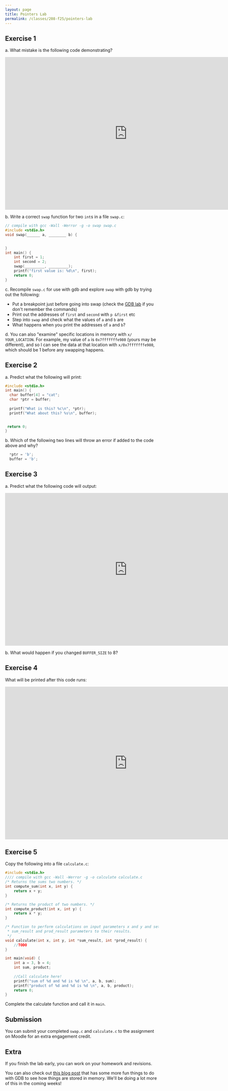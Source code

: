 ```yaml
---
layout: page
title: Pointers Lab
permalink: /classes/208-f25/pointers-lab
---
```


## Exercise 1
a. What mistake is the following code demonstrating?

<iframe width="800" height="500" frameborder="0" src="https://pythontutor.com/iframe-embed.html#code=%23include%20%3Cstdio.h%3E%0A%0Avoid%20swap_bad%28int%20a,%20int%20b%29%20%7B%0A%20%20int%20temp%20%3D%20a%3B%0A%20%20a%20%3D%20b%3B%0A%20%20b%20%3D%20temp%3B%0A%7D%0A%0Aint%20main%28%29%20%7B%0A%20%20int%20first%20%3D%201%3B%0A%20%20int%20second%20%3D%202%3B%0A%20%20swap_bad%28first,%20second%29%3B%0A%20%20printf%28%22first%20value%3A%20%25d%22,%20first%29%3B%0A%20%20return%200%3B%0A%7D&codeDivHeight=400&codeDivWidth=350&cumulative=false&curInstr=0&heapPrimitives=nevernest&origin=opt-frontend.js&py=c_gcc9.3.0&rawInputLstJSON=%5B%5D&textReferences=false"> </iframe>

b. Write a correct `swap` function for two `int`s in a file `swap.c`:

```c
// compile with gcc -Wall -Werror -g -o swap swap.c
#include <stdio.h>
void swap(______ a, ________ b) {

	
}
int main() {
	int first = 1;
	int second = 2;
	swap(_________, _________);
	printf("first value is: %d\n", first);
	return 0;
}
```

c. Recompile `swap.c` for use with gdb and explore `swap` with gdb by trying out the following:

* Put a breakpoint just before going into swap (check the [GDB lab](c-gdb-lab) if you don't remember the commands)
* Print out the addresses of `first` and `second` with `p &first` etc
* Step into `swap` and check what the values of `a` and `b` are
* What happens when you print the addresses of `a` and `b`? 

d. You can also "examine" specific locations in memory with `x/ YOUR_LOCATION`. For example, my value of `a` is `0x7fffffffe980` (yours may be different), and so I can see the data at that location with `x/0x7fffffffe980`, which should be 1 before any swapping happens. 

## Exercise 2
a. Predict what the following will print:

```c
#include <stdio.h>
int main() {
  char buffer[4] = "cat";
  char *ptr = buffer;
  
  printf("What is this? %c\n", *ptr);
  printf("What about this? %s\n", buffer);

 
 return 0; 
}
```

b. Which of the following two lines will throw an error if added to the code above and why?

```c
  *ptr = 'b';
  buffer = 'b';
```

## Exercise 3
a. Predict what the following code will output:

<iframe width="800" height="500" frameborder="0" src="https://pythontutor.com/iframe-embed.html#code=%23include%20%3Cstdlib.h%3E%0A%23include%20%3Cstdio.h%3E%0A%0A%23define%20BUFFER_SIZE%209%0A%0Aint%20main%28%29%20%7B%0A%0A%20%20char%20creature%5BBUFFER_SIZE%5D%20%3D%20%22capybara%22%3B%0A%20%20char%20beast%5BBUFFER_SIZE%5D%20%3D%20%22null%22%3B%0A%20%20printf%28%22Before%20copying%3A%20%25s%20%28creature%29,%20%25s%20%28beast%29%5Cn%22,%20creature,%20beast%29%3B%0A%20%20char%20*source_pointer%20%3D%20creature%3B%0A%20%20char%20*destination_pointer%20%3D%20beast%3B%0A%20%20while%20%28*source_pointer%20!%3D%20'%5C0'%29%20%7B%0A%20%20%20%20*destination_pointer%20%3D%20*source_pointer%3B%0A%20%20%20%20destination_pointer%2B%2B%3B%0A%20%20%20%20source_pointer%2B%2B%3B%0A%20%20%7D%0A%20%20*destination_pointer%20%3D%20'%5C0'%3B%0A%20%20printf%28%22After%20copying%3A%20%25s%20%28creature%29,%20%25s%20%28beast%29%5Cn%22,%20creature,%20beast%29%3B%0A%20%20printf%28%22%5Cn%22%29%3B%0A%0A%20%20return%200%3B%0A%7D&codeDivHeight=400&codeDivWidth=350&cppShowMemAddrs=true&cumulative=false&curInstr=0&heapPrimitives=nevernest&origin=opt-frontend.js&py=c_gcc9.3.0&rawInputLstJSON=%5B%5D&textReferences=false"> </iframe>

b. What would happen if you changed `BUFFER_SIZE` to 8?

## Exercise 4
What will be printed after this code runs:

<iframe width="800" height="500" frameborder="0" src="https://pythontutor.com/iframe-embed.html#code=%23include%20%3Cstdio.h%3E%0A%0Aint%20main%28%29%20%7B%0A%20%20int%20a%20%3D%205%3B%0A%20%20int%20*a_ptr%20%3D%20%26a%3B%0A%20%20int%20**b_ptr%20%3D%20%26a_ptr%3B%0A%20%20*a_ptr%20%3D%206%3B%0A%20%20**b_ptr%20%3D%207%3B%0A%20%20printf%28%22Value%3A%20%25d%5Cn%22,%20a%29%3B%0A%20%20return%200%3B%0A%7D&codeDivHeight=400&codeDivWidth=350&cppShowMemAddrs=true&cumulative=false&curInstr=0&heapPrimitives=nevernest&origin=opt-frontend.js&py=c_gcc9.3.0&rawInputLstJSON=%5B%5D&textReferences=false"> </iframe>

## Exercise 5
Copy the following into a file `calculate.c`:

```c
#include <stdio.h>
//// compile with gcc -Wall -Werror -g -o calculate calculate.c
/* Returns the sums two numbers. */
int compute_sum(int x, int y) {
    return x + y;
}

/* Returns the product of two numbers. */
int compute_product(int x, int y) {
    return x * y;
}

/* Function to perform calculations on input parameters x and y and set the
 * sum_result and prod_result parameters to their results.
 */
void calculate(int x, int y, int *sum_result, int *prod_result) {
    //TODO
}

int main(void) {
    int a = 3, b = 4;
    int sum, product;
    
    //Call calculate here!
    printf("sum of %d and %d is %d \n", a, b, sum);
    printf("product of %d and %d is %d \n", a, b, product);    
    return 0;
}
```

Complete the calculate function and call it in `main`.

## Submission
You can submit your completed `swap.c` and `calculate.c` to the assignment on Moodle for an extra engagement credit.


## Extra
If you finish the lab early, you can work on your homework and revisions.

You can also check out [this blog post](https://jvns.ca/blog/2021/05/17/how-to-look-at-the-stack-in-gdb/) that has some more fun things to do with GDB to see how things are stored in memory. We'll be doing a lot more of this in the coming weeks!